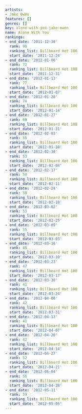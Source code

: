 ```yaml
---
artists:
- Jake Owen
features: []
genres: []
key: alone-with-you-jake-owen
name: Alone With You
rankings:
- end_date: '2011-12-30'
  rank: 90
  ranking_list: Billboard Hot 100
  start_date: '2011-12-24'
- end_date: '2012-01-06'
  rank: 72
  ranking_list: Billboard Hot 100
  start_date: '2011-12-31'
- end_date: '2012-01-13'
  rank: 77
  ranking_list: Billboard Hot 100
  start_date: '2012-01-07'
- end_date: '2012-01-20'
  rank: 74
  ranking_list: Billboard Hot 100
  start_date: '2012-01-14'
- end_date: '2012-01-27'
  rank: 60
  ranking_list: Billboard Hot 100
  start_date: '2012-01-21'
- end_date: '2012-02-03'
  rank: 56
  ranking_list: Billboard Hot 100
  start_date: '2012-01-28'
- end_date: '2012-02-10'
  rank: 53
  ranking_list: Billboard Hot 100
  start_date: '2012-02-04'
- end_date: '2012-02-17'
  rank: 50
  ranking_list: Billboard Hot 100
  start_date: '2012-02-11'
- end_date: '2012-02-24'
  rank: 50
  ranking_list: Billboard Hot 100
  start_date: '2012-02-18'
- end_date: '2012-03-02'
  rank: 53
  ranking_list: Billboard Hot 100
  start_date: '2012-02-25'
- end_date: '2012-03-09'
  rank: 55
  ranking_list: Billboard Hot 100
  start_date: '2012-03-03'
- end_date: '2012-03-16'
  rank: 48
  ranking_list: Billboard Hot 100
  start_date: '2012-03-10'
- end_date: '2012-03-23'
  rank: 47
  ranking_list: Billboard Hot 100
  start_date: '2012-03-17'
- end_date: '2012-03-30'
  rank: 43
  ranking_list: Billboard Hot 100
  start_date: '2012-03-24'
- end_date: '2012-04-06'
  rank: 42
  ranking_list: Billboard Hot 100
  start_date: '2012-03-31'
- end_date: '2012-04-13'
  rank: 41
  ranking_list: Billboard Hot 100
  start_date: '2012-04-07'
- end_date: '2012-04-20'
  rank: 42
  ranking_list: Billboard Hot 100
  start_date: '2012-04-14'
- end_date: '2012-04-27'
  rank: 52
  ranking_list: Billboard Hot 100
  start_date: '2012-04-21'
- end_date: '2012-05-04'
  rank: 56
  ranking_list: Billboard Hot 100
  start_date: '2012-04-28'
- end_date: '2012-05-11'
  rank: 59
  ranking_list: Billboard Hot 100
  start_date: '2012-05-05'
---
```



